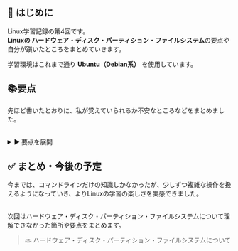 ## 🔰 はじめに

Linux学習記録の第4回です。  
**Linuxの ハードウェア・ディスク・パーティション・ファイルシステム**の要点や自分が躓いたところをまとめていきます。

学習環境はこれまで通り **Ubuntu（Debian系）** を使用しています。

## 📚要点

先ほど書いたとおりに、私が覚えていられるか不安なところなどをまとめました。<br></br>

<details>
<summary>▶️ 要点を展開</summary>

<br></br>
<b>【procディレクトリについて】</b>

procディレクトリ：ファイルという形式で、本来見えないシステムとプロセスの情報を扱うための、procfs をマウントしたディレクトリのことです。
<br></br>


`cat proc/meminfo`：メモリの情報を表示するコマンド

`cat/proc/cpuinfo`：CPU情報を表示するコマンド
<br></br>

<b>【カーネルについて】</b>
<br></br>

カーネルは、プロセスの内容を直接見れないため、ファイル(sysファイル)を通じて情報にアクセスします。

`ls -l /sys/block` コマンドを用いて、実際に sysファイルに何が入っているのか確認してみたものです。
<br></br>

<img width="541" height="181" alt="スクリーンショット 2025-07-16 182926" src="https://github.com/user-attachments/assets/4b527024-f406-4a70-902a-aee16ea9f821" />
<br></br>

赤線部を見てみると、sr0 （CD/DVD ドライブ（光学ドライブを表すブロックデバイス）が確認できますね。







</details>





## ✅ まとめ・今後の予定

今までは、コマンドラインだけの知識しかなかったが、少しずつ複雑な操作を扱えるようになっていき、よりLinuxの学習の楽しさを実感できました。<br></br>

次回はハードウェア・ディスク・パーティション・ファイルシステムについて理解できなかった箇所や要点をまとめます。
> 🔜 ハードウェア・ディスク・パーティション・ファイルシステムについて
